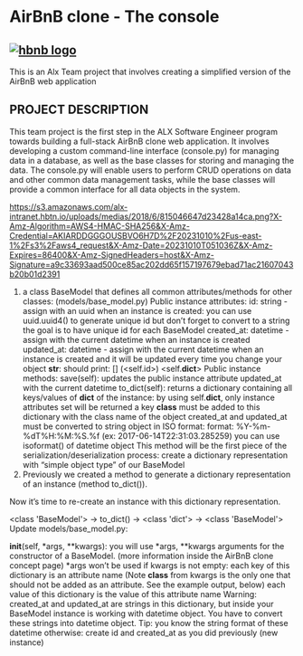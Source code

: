 # AirBnB clone - The console
<a href="https://drive.google.com/file/d/1Iz-II7e24Ege8AsKPtvv5sgIuvAglgmt/view?usp=sharing"><img src="https://drive.google.com/file/d/1Iz-II7e24Ege8AsKPtvv5sgIuvAglgmt/view?usp=sharing" alt="hbnb logo"></a>
---
This is an Alx Team project that involves creating a simplified version of the AirBnB web application

## PROJECT DESCRIPTION
This team project is the first step in the ALX Software Engineer program towards building a full-stack AirBnB clone web application. It involves developing a custom command-line interface (console.py) for managing data in a database, as well as the base classes for storing and managing the data. The console.py will enable users to perform CRUD operations on data and other common data management tasks, while the base classes will provide a common interface for all data objects in the system.


https://s3.amazonaws.com/alx-intranet.hbtn.io/uploads/medias/2018/6/815046647d23428a14ca.png?X-Amz-Algorithm=AWS4-HMAC-SHA256&X-Amz-Credential=AKIARDDGGGOUSBVO6H7D%2F20231010%2Fus-east-1%2Fs3%2Faws4_request&X-Amz-Date=20231010T051036Z&X-Amz-Expires=86400&X-Amz-SignedHeaders=host&X-Amz-Signature=a9c33693aad500ce85ac202dd65f157197679ebad71ac21607043b20b01d2391
1. a class BaseModel that defines all common attributes/methods for other classes: (models/base_model.py)
 Public instance attributes:
id: string - assign with an uuid when an instance is created:
you can use uuid.uuid4() to generate unique id but don’t forget to convert to a string
the goal is to have unique id for each BaseModel
created_at: datetime - assign with the current datetime when an instance is created
updated_at: datetime - assign with the current datetime when an instance is created and it will be updated every time you change your object
__str__: should print: [<class name>] (<self.id>) <self.__dict__>
Public instance methods:
save(self): updates the public instance attribute updated_at with the current datetime
to_dict(self): returns a dictionary containing all keys/values of __dict__ of the instance:
by using self.__dict__, only instance attributes set will be returned
a key __class__ must be added to this dictionary with the class name of the object
created_at and updated_at must be converted to string object in ISO format:
format: %Y-%m-%dT%H:%M:%S.%f (ex: 2017-06-14T22:31:03.285259)
you can use isoformat() of datetime object
This method will be the first piece of the serialization/deserialization process: create a dictionary representation with “simple object type” of our BaseModel
2. Previously we created a method to generate a dictionary representation of an instance (method to_dict()).

Now it’s time to re-create an instance with this dictionary representation.

<class 'BaseModel'> -> to_dict() -> <class 'dict'> -> <class 'BaseModel'>
Update models/base_model.py:

__init__(self, *args, **kwargs):
you will use *args, **kwargs arguments for the constructor of a BaseModel. (more information inside the AirBnB clone concept page)
*args won’t be used
if kwargs is not empty:
each key of this dictionary is an attribute name (Note __class__ from kwargs is the only one that should not be added as an attribute. See the example output, below)
each value of this dictionary is the value of this attribute name
Warning: created_at and updated_at are strings in this dictionary, but inside your BaseModel instance is working with datetime object. You have to convert these strings into datetime object. Tip: you know the string format of these datetime
otherwise:
create id and created_at as you did previously (new instance) 
